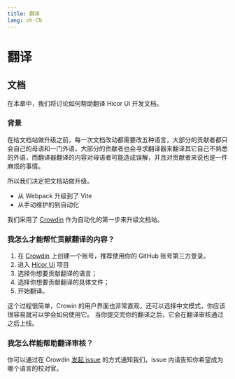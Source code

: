 ```yaml
---
title: 翻译
lang: zh-CN
---
```


# 翻译

## 文档

在本章中，我们将讨论如何帮助翻译 Hicor Ui 开发文档。

### 背景

在给文档站做升级之前，每一次文档改动都需要改五种语言，大部分的贡献者都只会自己的母语和一门外语，大部分的贡献者也会寻求翻译器来翻译其它自己不熟悉的外语，而翻译器翻译的内容对母语者可能造成误解，并且对贡献者来说也是一件麻烦的事情。

所以我们决定把文档站做升级。

- 从 Webpack 升级到了 Vite
- 从手动维护的到自动化

我们采用了 [Crowdin](https://crowdin.com) 作为自动化的第一步来升级文档站。

### 我怎么才能帮忙贡献翻译的内容？

1. 在 [Crowdin](https://crowdin.com) 上创建一个账号，推荐使用你的 GitHub 账号第三方登录。
2. 进入 [Hicor Ui](https://crowdin.com/project/hicor-ui) 项目
3. 选择你想要贡献翻译的语言；
4. 选择你想要贡献翻译的具体文件；
5. 开始翻译。

这个过程很简单，Crowin 的用户界面也非常直观，还可以选择中文模式，你应该很容易就可以学会如何使用它。 当你提交完你的翻译之后，它会在翻译审核通过之后上线。

### 我怎么样能帮助翻译审核？

你可以通过在 Crowdin [发起 issue](https://crowdin.com/project/hicor-ui/discussions) 的方式通知我们，issue 内请告知你希望成为哪个语言的校对官。
